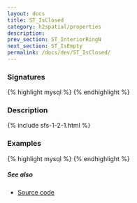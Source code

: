 ```yaml
---
layout: docs
title: ST_IsClosed
category: h2spatial/properties
description: 
prev_section: ST_InteriorRingN
next_section: ST_IsEmpty
permalink: /docs/dev/ST_IsClosed/
---
```


### Signatures

{% highlight mysql %}
{% endhighlight %}

### Description



{% include sfs-1-2-1.html %}

### Examples

{% highlight mysql %}
{% endhighlight %}

##### See also

* <a href="https://github.com/irstv/H2GIS/blob/master/h2spatial/src/main/java/org/h2gis/h2spatial/internal/function/spatial/properties/ST_IsClosed.java" target="_blank">Source code</a>

